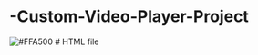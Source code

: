 # -Custom-Video-Player-Project


![#FFA500](https://via.placeholder.com/15/FFA500/FFA500.png) # HTML file
